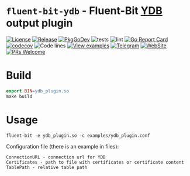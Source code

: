 # `fluent-bit-ydb` - Fluent-Bit [YDB](https://github.com/ydb-platform/ydb) output plugin 

[![License](https://img.shields.io/badge/License-Apache%202.0-blue.svg)](https://github.com/ydb-platform/ydb/blob/main/LICENSE)
[![Release](https://img.shields.io/github/v/release/ydb-platform/fluent-bit-ydb.svg?style=flat-square)](https://github.com/ydb-platform/fluent-bit-ydb/releases)
[![PkgGoDev](https://pkg.go.dev/badge/github.com/ydb-platform/fluent-bit-ydb)](https://pkg.go.dev/github.com/ydb-platform/fluent-bit-ydb)
![tests](https://github.com/ydb-platform/fluent-bit-ydb/workflows/tests/badge.svg?branch=master)
![lint](https://github.com/ydb-platform/fluent-bit-ydb/workflows/lint/badge.svg?branch=master)
[![Go Report Card](https://goreportcard.com/badge/github.com/ydb-platform/fluent-bit-ydb)](https://goreportcard.com/report/github.com/ydb-platform/fluent-bit-ydb)
[![codecov](https://codecov.io/gh/ydb-platform/fluent-bit-ydb/badge.svg?precision=2)](https://app.codecov.io/gh/ydb-platform/fluent-bit-ydb)
![Code lines](https://sloc.xyz/github/ydb-platform/fluent-bit-ydb/?category=code)
[![View examples](https://img.shields.io/badge/learn-examples-brightgreen.svg)](https://github.com/ydb-platform/fluent-bit-ydb/tree/master/examples)
[![Telegram](https://img.shields.io/badge/chat-on%20Telegram-2ba2d9.svg)](https://t.me/ydb_en)
[![WebSite](https://img.shields.io/badge/website-ydb.tech-blue.svg)](https://ydb.tech)
[![PRs Welcome](https://img.shields.io/badge/PRs-welcome-brightgreen.svg)](https://github.com/ydb-platform/fluent-bit-ydb/blob/master/CONTRIBUTING.md)

# Build

```makefile
export BIN=ydb_plugin.so
make build
```

# Usage 

`fluent-bit -e ydb_plugin.so -c examples/ydb_plugin.conf`

Configuration file (there is an example in files):
```
ConnectionURL - connection url for YDB
Certificates - path to file with certificates or certificate content
TablePath - relative table path
```
